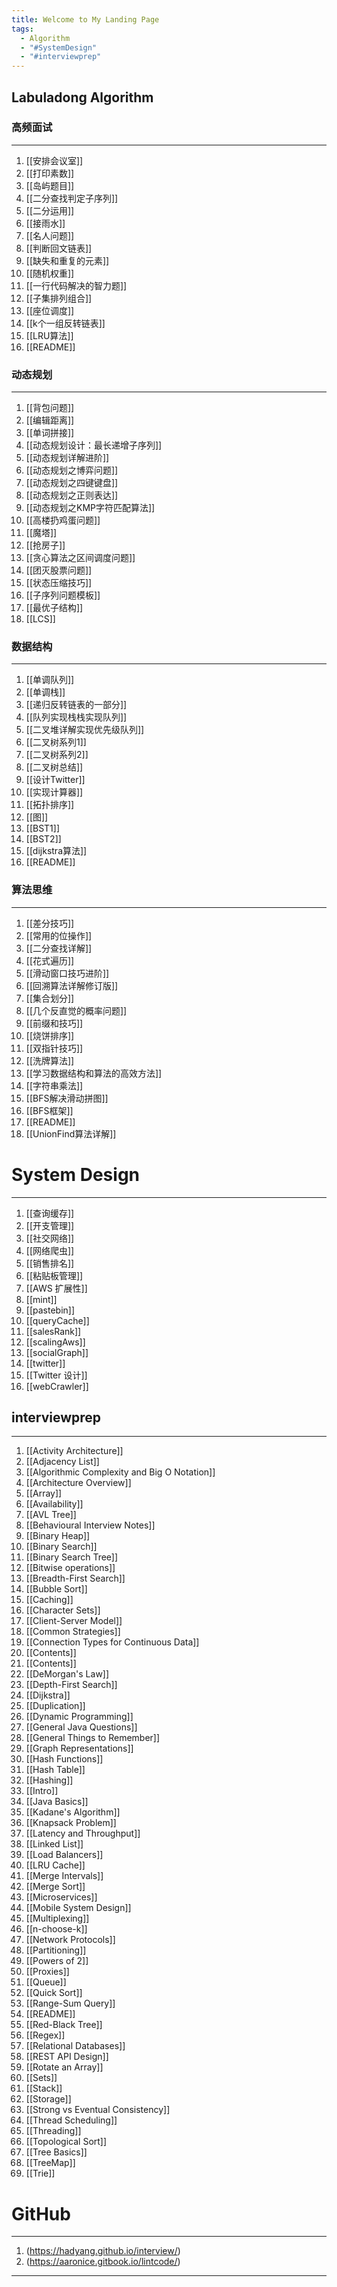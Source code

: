 ```yaml
---
title: Welcome to My Landing Page
tags:
  - Algorithm
  - "#SystemDesign"
  - "#interviewprep"
---
```

## Labuladong Algorithm

### 高频面试
---
1. [[安排会议室]]
2. [[打印素数]]
3. [[岛屿题目]]
4. [[二分查找判定子序列]]
5. [[二分运用]]
6. [[接雨水]]
7. [[名人问题]]
8. [[判断回文链表]]
9. [[缺失和重复的元素]]
10. [[随机权重]]
11. [[一行代码解决的智力题]]
12. [[子集排列组合]]
13. [[座位调度]]
14. [[k个一组反转链表]]
15. [[LRU算法]]
16. [[README]]

### 动态规划
---
1. [[背包问题]]
2. [[编辑距离]]
3. [[单词拼接]]
4. [[动态规划设计：最长递增子序列]]
5. [[动态规划详解进阶]]
6. [[动态规划之博弈问题]]
7. [[动态规划之四键键盘]]
8. [[动态规划之正则表达]]
9. [[动态规划之KMP字符匹配算法]]
10. [[高楼扔鸡蛋问题]]
11. [[魔塔]]
12. [[抢房子]]
13. [[贪心算法之区间调度问题]]
14. [[团灭股票问题]]
15. [[状态压缩技巧]]
16. [[子序列问题模板]]
17. [[最优子结构]]
18. [[LCS]]
### 数据结构
---
1. [[单调队列]]
2. [[单调栈]]
3. [[递归反转链表的一部分]]
4. [[队列实现栈栈实现队列]]
5. [[二叉堆详解实现优先级队列]]
6. [[二叉树系列1]]
7. [[二叉树系列2]]
8. [[二叉树总结]]
9. [[设计Twitter]]
10. [[实现计算器]]
11. [[拓扑排序]]
12. [[图]]
13. [[BST1]]
14. [[BST2]]
15. [[dijkstra算法]]
16. [[README]]

### 算法思维
---
1. [[差分技巧]]
2. [[常用的位操作]]
3. [[二分查找详解]]
4. [[花式遍历]]
5. [[滑动窗口技巧进阶]]
6. [[回溯算法详解修订版]]
7. [[集合划分]]
8. [[几个反直觉的概率问题]]
9. [[前缀和技巧]]
10. [[烧饼排序]]
11. [[双指针技巧]]
12. [[洗牌算法]]
13. [[学习数据结构和算法的高效方法]]
14. [[字符串乘法]]
15. [[BFS解决滑动拼图]]
16. [[BFS框架]]
17. [[README]]
18. [[UnionFind算法详解]]

# System Design
---
1. [[查询缓存]]
2. [[开支管理]]
3. [[社交网络]]
4. [[网络爬虫]]
5. [[销售排名]]
6. [[粘贴板管理]]
7. [[AWS 扩展性]]
8. [[mint]]
9. [[pastebin]]
10. [[queryCache]]
11. [[salesRank]]
12. [[scalingAws]]
13. [[socialGraph]]
14. [[twitter]]
15. [[Twitter 设计]]
16. [[webCrawler]]
## interviewprep
---
1. [[Activity Architecture]]
2. [[Adjacency List]]
3. [[Algorithmic Complexity and Big O Notation]]
4. [[Architecture Overview]]
5. [[Array]]
6. [[Availability]]
7. [[AVL Tree]]
8. [[Behavioural Interview Notes]]
9. [[Binary Heap]]
10. [[Binary Search]]
11. [[Binary Search Tree]]
12. [[Bitwise operations]]
13. [[Breadth-First Search]]
14. [[Bubble Sort]]
15. [[Caching]]
16. [[Character Sets]]
17. [[Client-Server Model]]
18. [[Common Strategies]]
19. [[Connection Types for Continuous Data]]
20. [[Contents]]
21. [[Contents]]
22. [[DeMorgan's Law]]
23. [[Depth-First Search]]
24. [[Dijkstra]]
25. [[Duplication]]
26. [[Dynamic Programming]]
27. [[General Java Questions]]
28. [[General Things to Remember]]
29. [[Graph Representations]]
30. [[Hash Functions]]
31. [[Hash Table]]
32. [[Hashing]]
33. [[Intro]]
34. [[Java Basics]]
35. [[Kadane's Algorithm]]
36. [[Knapsack Problem]]
37. [[Latency and Throughput]]
38. [[Linked List]]
39. [[Load Balancers]]
40. [[LRU Cache]]
41. [[Merge Intervals]]
42. [[Merge Sort]]
43. [[Microservices]]
44. [[Mobile System Design]]
45. [[Multiplexing]]
46. [[n-choose-k]]
47. [[Network Protocols]]
48. [[Partitioning]]
49. [[Powers of 2]]
50. [[Proxies]]
51. [[Queue]]
52. [[Quick Sort]]
53. [[Range-Sum Query]]
54. [[README]]
55. [[Red-Black Tree]]
56. [[Regex]]
57. [[Relational Databases]]
58. [[REST API Design]]
59. [[Rotate an Array]]
60. [[Sets]]
61. [[Stack]]
62. [[Storage]]
63. [[Strong vs Eventual Consistency]]
64. [[Thread Scheduling]]
65. [[Threading]]
66. [[Topological Sort]]
67. [[Tree Basics]]
68. [[TreeMap]]
69. [[Trie]]

# GitHub
---
1. (https://hadyang.github.io/interview/)
2. (https://aaronice.gitbook.io/lintcode/)
---
